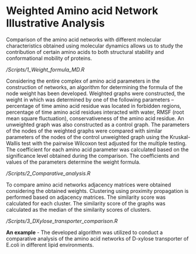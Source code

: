 # Weighted Amino acid Network Illustrative Analysis

Comparison of the amino acid networks with different molecular characteristics obtained using molecular dynamics allows us to study the contribution of certain amino acids to both structural stability and conformational mobility of proteins. 

_/Scripts/1_Weight_formula_MD.R_

Considering the entire complex of amino acid parameters in the construction of networks, an algorithm for determining the formula of the node weight has been developed. Weighted graphs were constructed, the weight in which was determined by one of the following parameters –percentage of time amino acid residue was located in forbidden regions, percentage of time amino acid residues interacted with water, RMSF (root mean square fluctuation), conservativeness of the amino acid residue. An unweighted graph was also constructed as a control graph. The parameters of the nodes of the weighted graphs were compared with similar parameters of the nodes of the control unweighted graph using the Kruskal-Wallis test with the pairwise Wilcoxon test adjusted for the multiple testing. The coefficient for each amino acid parameter was calculated based on the significance level obtained during the comparison. The coefficients and values of the parameters determine the weight formula.

_/Scripts/2_Comparative_analysis.R_

To compare amino acid networks adjacency matrices were obtained considering the obtained weights. Clustering using proximity propagation is performed based on adjacency matrices. The similarity score was calculated for each cluster. The similarity score of the graphs was calculated as the median of the similarity scores of clusters. 

_/Scripts/3_DXylose_transporter_comparison.R_

**An example** - The developed algorithm was utilized to conduct a comparative analysis of the amino acid networks of D-xylose transporter of E.coli in different lipid environments.
